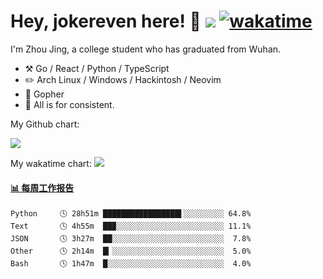# Hey, jokereven here! 👋 ![](https://visitor-badge.laobi.icu/badge?page_id=jokereven.readme) [![wakatime](https://wakatime.com/badge/user/eada5769-12fd-41f7-af3d-65254494dce1.svg)](https://wakatime.com/@eada5769-12fd-41f7-af3d-65254494dce1)

I'm Zhou Jing, a college student who has graduated from Wuhan.
-   :hammer_and_pick: Go / React / Python / TypeScript
-   :pencil2: Arch Linux / Windows / Hackintosh / Neovim
-   :seedling: Gopher
-   :thought_balloon: All is for consistent.

My Github chart:

![](https://ghchart.rshah.org/JonnieWayy)

My wakatime chart:
![](https://wakatime.com/share/@jokereven/1679dc82-4bf9-4b63-9203-390d608503de.png)

<!-- waka-box start -->
#### <a href="https://gist.github.com/9f8118785e2d128d746db5f61b0e0a2a" target="_blank">📊 每周工作报告</a>
```text
Python     🕓 28h51m █████████████████▌░░░░░░░░░ 64.8%
Text       🕓 4h55m  ██▉░░░░░░░░░░░░░░░░░░░░░░░░ 11.1%
JSON       🕓 3h27m  ██░░░░░░░░░░░░░░░░░░░░░░░░░  7.8%
Other      🕓 2h14m  █▎░░░░░░░░░░░░░░░░░░░░░░░░░  5.0%
Bash       🕓 1h47m  █░░░░░░░░░░░░░░░░░░░░░░░░░░  4.0%
```
<!-- Powered by https://github.com/journey-ad/waka-box-go . -->
<!-- waka-box end -->

